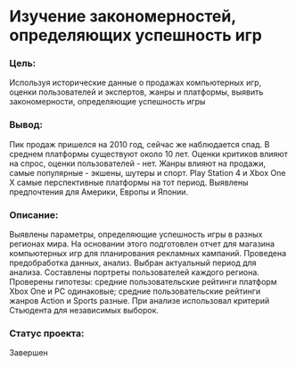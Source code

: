 # Изучение закономерностей, определяющих успешность игр
### Цель:
Используя исторические данные о продажах компьютерных игр, оценки пользователей и экспертов, жанры и платформы, выявить закономерности, определяющие успешность игры
### Вывод:
Пик продаж пришелся на 2010 год, сейчас же наблюдается спад. В среднем платформы существуют около 10 лет. Оценки критиков влияют на спрос, оценки пользователей - нет. Жанры влияют на продажи, самые популярные - экшены, шутеры и спорт. Play Station 4 и Xbox One X самые перспективные платформы на тот период. Выявлены предпочтения для Америки, Европы и Японии.
### Описание:
Выявлены параметры, определяющие успешность игры в разных регионах мира. На
основании этого подготовлен отчет для магазина компьютерных игр для планирования
рекламных кампаний. Проведена предобработка данных, анализ. Выбран актуальный
период для анализа. Составлены портреты пользователей каждого региона. Проверены
гипотезы: средние пользовательские рейтинги платформ Xbox One и PC одинаковые;
средние пользовательские рейтинги жанров Action и Sports разные. При анализе использовал критерий Стьюдента для независимых выборок.
### Статус проекта:
Завершен